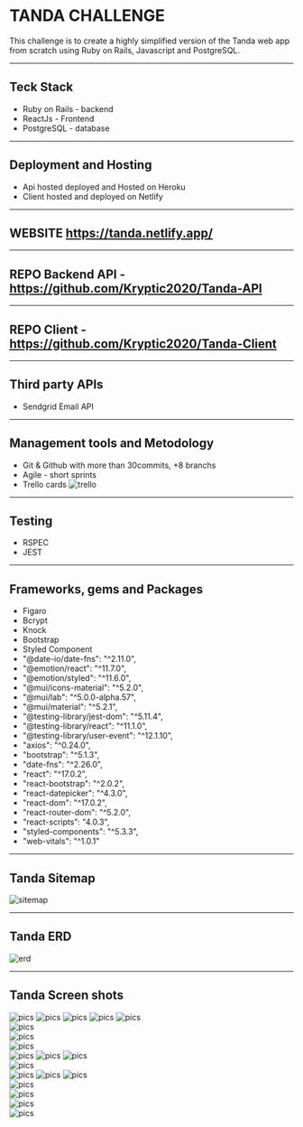 # TANDA CHALLENGE
This challenge is to create a highly simplified version of the Tanda web app from scratch using Ruby on Rails, Javascript and PostgreSQL.  

---

## Teck Stack
* Ruby on Rails - backend
* ReactJs - Frontend 
* PostgreSQL - database  

---

## Deployment and Hosting
- Api hosted deployed and Hosted on Heroku
- Client hosted and deployed on Netlify  

---

## WEBSITE  https://tanda.netlify.app/  

---

## REPO Backend API - https://github.com/Kryptic2020/Tanda-API    
--- 
## REPO Client - https://github.com/Kryptic2020/Tanda-Client    
---

## Third party APIs
* Sendgrid Email API  
---

## Management tools and Metodology
* Git & Github with more than 30commits, +8 branchs
* Agile - short sprints
* Trello cards 
![trello](./img/Trello.png)  

---

## Testing
* RSPEC 
* JEST  

---

## Frameworks, gems and Packages
* Figaro
* Bcrypt
* Knock
* Bootstrap
* Styled Component
* "@date-io/date-fns": "^2.11.0",
* "@emotion/react": "^11.7.0",
* "@emotion/styled": "^11.6.0",
* "@mui/icons-material": "^5.2.0",
* "@mui/lab": "^5.0.0-alpha.57",
* "@mui/material": "^5.2.1",
* "@testing-library/jest-dom": "^5.11.4",
* "@testing-library/react": "^11.1.0",
* "@testing-library/user-event": "^12.1.10",
* "axios": "^0.24.0",
* "bootstrap": "^5.1.3",
* "date-fns": "^2.26.0",
* "react": "^17.0.2",
* "react-bootstrap": "^2.0.2",
* "react-datepicker": "^4.3.0",
* "react-dom": "^17.0.2",
* "react-router-dom": "^5.2.0",
* "react-scripts": "4.0.3",
* "styled-components": "^5.3.3",
* "web-vitals": "^1.0.1"  

---

## Tanda Sitemap  

![sitemap](./img/Sitemap.png)  

---

## Tanda ERD  

![erd](./img/ERD.png)    


---

## Tanda Screen shots  

![pics](./img/Signup.png)
![pics](./img/Login.png)
![pics](./img/Forgotpass.png)
![pics](./img/Resetpass.png)
![pics](./img/UserDetails-Edit.png)  
![pics](./img/OrganizationDashboard.png)  
![pics](./img/OrganizationDashboard-Mobile.png)  
![pics](./img/OrganizationDashboard-Mobile-b.png)  
![pics](./img/OrganizationShow.png)
![pics](./img/OrganizationUpdate.png)
![pics](./img/ShiftsDashboard-Desktop.png)  
![pics](./img/ShiftsDashboard.png)  
![pics](./img/ShiftAdd.png)
![pics](./img/ShiftAdd-Datepicker.png)
![pics](./img/ShiftAdd-Timepicker.png)  
![pics](./img/ShiftEdit.png)  
![pics](./img/Breaks-Add&Remove.png)  
![pics](./img/Email-welcome.png)  
![pics](./img/Email-resetPassLink.png)  

